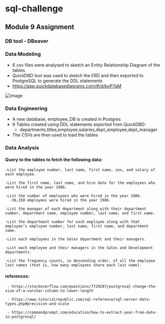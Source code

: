 # sql-challenge
## Module 9 Assignment 

### DB tool - DBeaver 

### Data Modeling
   - 6 csv files were analysed to sketch an Entity Relationship Diagram of the tables. 
   - QuickDBD tool was used to sketch the ERD and then exported to PostgreSQL to generate the DDL statements
   - https://app.quickdatabasediagrams.com/#/d/bvP7qM
   
   ![image](https://user-images.githubusercontent.com/126313924/235408364-1dd4e2ad-8349-4f44-9974-56ead6e5ec1f.png)

   
### Data Engineering
   - A new database, employee_DB is created in Postgres
   - 6 Tables created using DDL statements exported from QuickDBD: 
     - departments,titles,employee,salaries,dept_employee,dept_manager
   - The CSVs are then used to load the tables
   
### Data Analysis
    
#### Query to the tables to fetch the following data: 
    
    -List the employee number, last name, first name, sex, and salary of each employee.
    
    -List the first name, last name, and hire date for the employees who were hired in the year 1986.
    
    -List the number of employees who were hired in the year 1986.
      -36,150 employees were hired in the year 1986.
      
    -List the manager of each department along with their department number, department name, employee number, last name, and first name.
    
    -List the department number for each employee along with that employee’s employee number, last name, first name, and department name.
    
    -List each employees in the Sales department and their managers.
    
    -List each employee and their managers in the Sales and Development departments.
    
    -List the frequency counts, in descending order, of all the employee last names (that is, how many employees share each last name).

#### references: 
     
     - https://stackoverflow.com/questions/7729287/postgresql-change-the-size-of-a-varchar-column-to-lower-length
                 
     - https://www.tutorialrepublic.com/sql-reference/sql-server-data-types.php#precision-and-scale
     
     - https://commandprompt.com/education/how-to-extract-year-from-date-in-postgresql/
                 
                 
     
  
